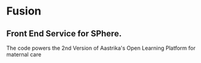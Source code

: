 # Fusion

## Front End Service for SPhere.

The code powers the 2nd Version of Aastrika's Open Learning Platform for maternal care

